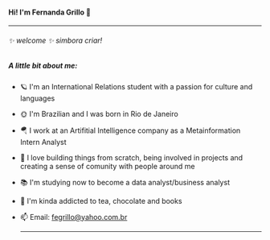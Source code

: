 #### Hi! I'm Fernanda Grillo :space_invader:

<hr/>

###### ✨ welcome ✨ simbora criar! 

##### A little bit about me:

- :ringed_planet: I'm an International Relations student with a passion for culture and languages 
- :sun_with_face: I'm Brazilian and I was born in Rio de Janeiro 
- :parachute: I work at an Artifitial Intelligence company as a Metainformation Intern Analyst 
- :rainbow: I love building things from scratch, being involved in projects and creating a sense of comunity with people around me 
- 📚 I'm studying now to become a data analyst/business analyst 
- 🍃 I'm kinda addicted to tea, chocolate and books 
- 📫 Email: fegrillo@yahoo.com.br
  
  <hr/>
  
